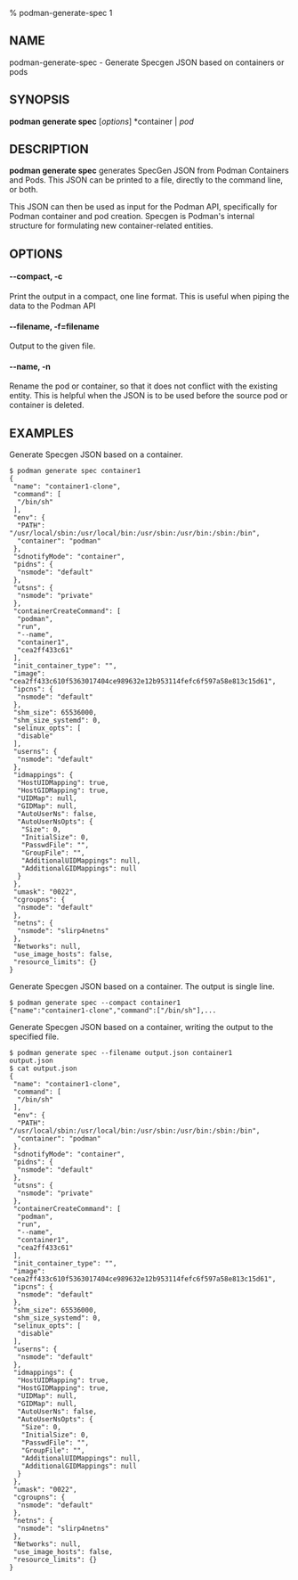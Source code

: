 % podman-generate-spec 1

## NAME
podman\-generate\-spec - Generate Specgen JSON based on containers or pods

## SYNOPSIS
**podman generate spec** [*options*] *container | *pod*

## DESCRIPTION
**podman generate spec** generates SpecGen JSON from Podman Containers and Pods. This JSON can be printed to a file, directly to the command line, or both.

This JSON can then be used as input for the Podman API, specifically for Podman container and pod creation. Specgen is Podman's internal structure for formulating new container-related entities.

## OPTIONS

#### **--compact**, **-c**

Print the output in a compact, one line format. This is useful when piping the data to the Podman API

#### **--filename**, **-f**=**filename**

Output to the given file.

#### **--name**, **-n**

Rename the pod or container, so that it does not conflict with the existing entity. This is helpful when the JSON is to be used before the source pod or container is deleted.

## EXAMPLES

Generate Specgen JSON based on a container.
```
$ podman generate spec container1
{
 "name": "container1-clone",
 "command": [
  "/bin/sh"
 ],
 "env": {
  "PATH": "/usr/local/sbin:/usr/local/bin:/usr/sbin:/usr/bin:/sbin:/bin",
  "container": "podman"
 },
 "sdnotifyMode": "container",
 "pidns": {
  "nsmode": "default"
 },
 "utsns": {
  "nsmode": "private"
 },
 "containerCreateCommand": [
  "podman",
  "run",
  "--name",
  "container1",
  "cea2ff433c61"
 ],
 "init_container_type": "",
 "image": "cea2ff433c610f5363017404ce989632e12b953114fefc6f597a58e813c15d61",
 "ipcns": {
  "nsmode": "default"
 },
 "shm_size": 65536000,
 "shm_size_systemd": 0,
 "selinux_opts": [
  "disable"
 ],
 "userns": {
  "nsmode": "default"
 },
 "idmappings": {
  "HostUIDMapping": true,
  "HostGIDMapping": true,
  "UIDMap": null,
  "GIDMap": null,
  "AutoUserNs": false,
  "AutoUserNsOpts": {
   "Size": 0,
   "InitialSize": 0,
   "PasswdFile": "",
   "GroupFile": "",
   "AdditionalUIDMappings": null,
   "AdditionalGIDMappings": null
  }
 },
 "umask": "0022",
 "cgroupns": {
  "nsmode": "default"
 },
 "netns": {
  "nsmode": "slirp4netns"
 },
 "Networks": null,
 "use_image_hosts": false,
 "resource_limits": {}
}
```

Generate Specgen JSON based on a container. The output is single line.
```
$ podman generate spec --compact container1
{"name":"container1-clone","command":["/bin/sh"],...
```

Generate Specgen JSON based on a container, writing the output to the specified file.
```
$ podman generate spec --filename output.json container1
output.json
$ cat output.json
{
 "name": "container1-clone",
 "command": [
  "/bin/sh"
 ],
 "env": {
  "PATH": "/usr/local/sbin:/usr/local/bin:/usr/sbin:/usr/bin:/sbin:/bin",
  "container": "podman"
 },
 "sdnotifyMode": "container",
 "pidns": {
  "nsmode": "default"
 },
 "utsns": {
  "nsmode": "private"
 },
 "containerCreateCommand": [
  "podman",
  "run",
  "--name",
  "container1",
  "cea2ff433c61"
 ],
 "init_container_type": "",
 "image": "cea2ff433c610f5363017404ce989632e12b953114fefc6f597a58e813c15d61",
 "ipcns": {
  "nsmode": "default"
 },
 "shm_size": 65536000,
 "shm_size_systemd": 0,
 "selinux_opts": [
  "disable"
 ],
 "userns": {
  "nsmode": "default"
 },
 "idmappings": {
  "HostUIDMapping": true,
  "HostGIDMapping": true,
  "UIDMap": null,
  "GIDMap": null,
  "AutoUserNs": false,
  "AutoUserNsOpts": {
   "Size": 0,
   "InitialSize": 0,
   "PasswdFile": "",
   "GroupFile": "",
   "AdditionalUIDMappings": null,
   "AdditionalGIDMappings": null
  }
 },
 "umask": "0022",
 "cgroupns": {
  "nsmode": "default"
 },
 "netns": {
  "nsmode": "slirp4netns"
 },
 "Networks": null,
 "use_image_hosts": false,
 "resource_limits": {}
}
```
